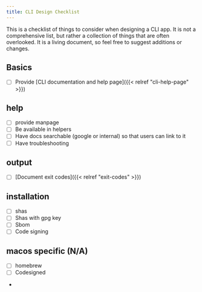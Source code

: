 ```yaml
---
title: CLI Design Checklist
---
```


This is a checklist of things to consider when designing a CLI app. It is not a comprehensive list, but rather a collection of things that are often overlooked. It is a living document, so feel free to suggest additions or changes.

## Basics

- [ ] Provide [CLI documentation and help page]({{< relref "cli-help-page" >}})

## help

- [ ] provide manpage
- [ ] Be available in helpers
- [ ] Have docs searchable (google or internal) so that users can link to it
- [ ] Have troubleshooting

## output

- [ ] [Document exit codes]({{< relref "exit-codes" >}})

## installation

- [ ] shas
- [ ] Shas with gpg key
- [ ] Sbom
- [ ] Code signing

## macos specific (N/A)

- [ ] homebrew
- [ ] Codesigned
-
